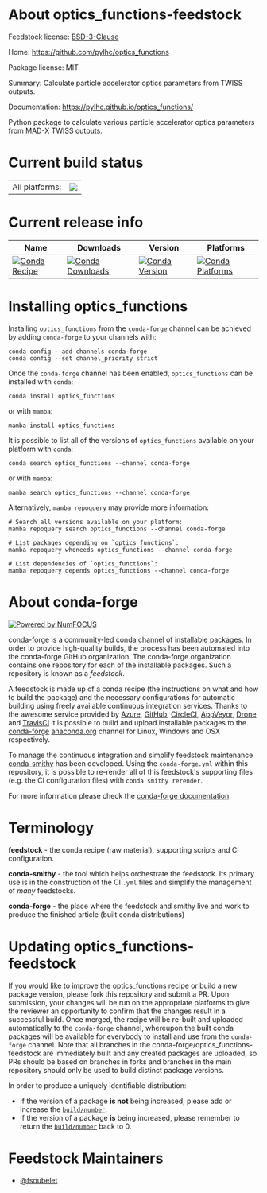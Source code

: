 About optics_functions-feedstock
================================

Feedstock license: [BSD-3-Clause](https://github.com/conda-forge/optics_functions-feedstock/blob/main/LICENSE.txt)

Home: https://github.com/pylhc/optics_functions

Package license: MIT

Summary: Calculate particle accelerator optics parameters from TWISS outputs.

Documentation: https://pylhc.github.io/optics_functions/

Python package to calculate various particle accelerator optics parameters from MAD-X TWISS outputs.


Current build status
====================


<table><tr><td>All platforms:</td>
    <td>
      <a href="https://dev.azure.com/conda-forge/feedstock-builds/_build/latest?definitionId=14616&branchName=main">
        <img src="https://dev.azure.com/conda-forge/feedstock-builds/_apis/build/status/optics_functions-feedstock?branchName=main">
      </a>
    </td>
  </tr>
</table>

Current release info
====================

| Name | Downloads | Version | Platforms |
| --- | --- | --- | --- |
| [![Conda Recipe](https://img.shields.io/badge/recipe-optics_functions-green.svg)](https://anaconda.org/conda-forge/optics_functions) | [![Conda Downloads](https://img.shields.io/conda/dn/conda-forge/optics_functions.svg)](https://anaconda.org/conda-forge/optics_functions) | [![Conda Version](https://img.shields.io/conda/vn/conda-forge/optics_functions.svg)](https://anaconda.org/conda-forge/optics_functions) | [![Conda Platforms](https://img.shields.io/conda/pn/conda-forge/optics_functions.svg)](https://anaconda.org/conda-forge/optics_functions) |

Installing optics_functions
===========================

Installing `optics_functions` from the `conda-forge` channel can be achieved by adding `conda-forge` to your channels with:

```
conda config --add channels conda-forge
conda config --set channel_priority strict
```

Once the `conda-forge` channel has been enabled, `optics_functions` can be installed with `conda`:

```
conda install optics_functions
```

or with `mamba`:

```
mamba install optics_functions
```

It is possible to list all of the versions of `optics_functions` available on your platform with `conda`:

```
conda search optics_functions --channel conda-forge
```

or with `mamba`:

```
mamba search optics_functions --channel conda-forge
```

Alternatively, `mamba repoquery` may provide more information:

```
# Search all versions available on your platform:
mamba repoquery search optics_functions --channel conda-forge

# List packages depending on `optics_functions`:
mamba repoquery whoneeds optics_functions --channel conda-forge

# List dependencies of `optics_functions`:
mamba repoquery depends optics_functions --channel conda-forge
```


About conda-forge
=================

[![Powered by
NumFOCUS](https://img.shields.io/badge/powered%20by-NumFOCUS-orange.svg?style=flat&colorA=E1523D&colorB=007D8A)](https://numfocus.org)

conda-forge is a community-led conda channel of installable packages.
In order to provide high-quality builds, the process has been automated into the
conda-forge GitHub organization. The conda-forge organization contains one repository
for each of the installable packages. Such a repository is known as a *feedstock*.

A feedstock is made up of a conda recipe (the instructions on what and how to build
the package) and the necessary configurations for automatic building using freely
available continuous integration services. Thanks to the awesome service provided by
[Azure](https://azure.microsoft.com/en-us/services/devops/), [GitHub](https://github.com/),
[CircleCI](https://circleci.com/), [AppVeyor](https://www.appveyor.com/),
[Drone](https://cloud.drone.io/welcome), and [TravisCI](https://travis-ci.com/)
it is possible to build and upload installable packages to the
[conda-forge](https://anaconda.org/conda-forge) [anaconda.org](https://anaconda.org/)
channel for Linux, Windows and OSX respectively.

To manage the continuous integration and simplify feedstock maintenance
[conda-smithy](https://github.com/conda-forge/conda-smithy) has been developed.
Using the ``conda-forge.yml`` within this repository, it is possible to re-render all of
this feedstock's supporting files (e.g. the CI configuration files) with ``conda smithy rerender``.

For more information please check the [conda-forge documentation](https://conda-forge.org/docs/).

Terminology
===========

**feedstock** - the conda recipe (raw material), supporting scripts and CI configuration.

**conda-smithy** - the tool which helps orchestrate the feedstock.
                   Its primary use is in the construction of the CI ``.yml`` files
                   and simplify the management of *many* feedstocks.

**conda-forge** - the place where the feedstock and smithy live and work to
                  produce the finished article (built conda distributions)


Updating optics_functions-feedstock
===================================

If you would like to improve the optics_functions recipe or build a new
package version, please fork this repository and submit a PR. Upon submission,
your changes will be run on the appropriate platforms to give the reviewer an
opportunity to confirm that the changes result in a successful build. Once
merged, the recipe will be re-built and uploaded automatically to the
`conda-forge` channel, whereupon the built conda packages will be available for
everybody to install and use from the `conda-forge` channel.
Note that all branches in the conda-forge/optics_functions-feedstock are
immediately built and any created packages are uploaded, so PRs should be based
on branches in forks and branches in the main repository should only be used to
build distinct package versions.

In order to produce a uniquely identifiable distribution:
 * If the version of a package **is not** being increased, please add or increase
   the [``build/number``](https://docs.conda.io/projects/conda-build/en/latest/resources/define-metadata.html#build-number-and-string).
 * If the version of a package **is** being increased, please remember to return
   the [``build/number``](https://docs.conda.io/projects/conda-build/en/latest/resources/define-metadata.html#build-number-and-string)
   back to 0.

Feedstock Maintainers
=====================

* [@fsoubelet](https://github.com/fsoubelet/)


